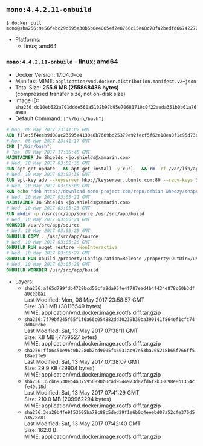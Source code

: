 ## `mono:4.4.2.11-onbuild`

```console
$ docker pull mono@sha256:9e56f4bc29d695a30b6b6e40654f2e8766c15e68c78fa2bedfd667422726a9bb
```

-	Platforms:
	-	linux; amd64

### `mono:4.4.2.11-onbuild` - linux; amd64

-	Docker Version: 17.04.0-ce
-	Manifest MIME: `application/vnd.docker.distribution.manifest.v2+json`
-	Total Size: **255.9 MB (255868436 bytes)**  
	(compressed transfer size, not on-disk size)
-	Image ID: `sha256:dc10eb622a701ddde560a5102b97b95e70681710c0f22aeda351b0b61a764980`
-	Default Command: `["\/bin\/bash"]`

```dockerfile
# Mon, 08 May 2017 23:41:02 GMT
ADD file:5f4eeb9d08ac23595a4130e8b7689bd25379e92fecf5f62e18ea0f1c95d73c33 in / 
# Mon, 08 May 2017 23:41:17 GMT
CMD ["/bin/bash"]
# Tue, 09 May 2017 17:36:45 GMT
MAINTAINER Jo Shields <jo.shields@xamarin.com>
# Wed, 10 May 2017 03:02:36 GMT
RUN apt-get update   && apt-get install -y curl   && rm -rf /var/lib/apt/lists/*
# Wed, 10 May 2017 03:02:38 GMT
RUN apt-key adv --keyserver hkp://keyserver.ubuntu.com:80 --recv-keys 3FA7E0328081BFF6A14DA29AA6A19B38D3D831EF
# Wed, 10 May 2017 03:05:00 GMT
RUN echo "deb http://download.mono-project.com/repo/debian wheezy/snapshots/4.4.2.11 main" > /etc/apt/sources.list.d/mono-xamarin.list   && apt-get update   && apt-get install -y binutils mono-devel ca-certificates-mono fsharp mono-vbnc nuget referenceassemblies-pcl   && rm -rf /var/lib/apt/lists/* /tmp/*
# Wed, 10 May 2017 03:05:21 GMT
MAINTAINER Jo Shields <jo.shields@xamarin.com>
# Wed, 10 May 2017 03:05:23 GMT
RUN mkdir -p /usr/src/app/source /usr/src/app/build
# Wed, 10 May 2017 03:05:24 GMT
WORKDIR /usr/src/app/source
# Wed, 10 May 2017 03:05:25 GMT
ONBUILD COPY . /usr/src/app/source
# Wed, 10 May 2017 03:05:26 GMT
ONBUILD RUN nuget restore -NonInteractive
# Wed, 10 May 2017 03:05:27 GMT
ONBUILD RUN xbuild /property:Configuration=Release /property:OutDir=/usr/src/app/build/
# Wed, 10 May 2017 03:05:28 GMT
ONBUILD WORKDIR /usr/src/app/build
```

-	Layers:
	-	`sha256:af65d799fdb4729bcd56cfa8da95fe4f787ead4b4f434e878c60b3dfa0cebba1`  
		Last Modified: Mon, 08 May 2017 23:58:57 GMT  
		Size: 38.1 MB (38116549 bytes)  
		MIME: application/vnd.docker.image.rootfs.diff.tar.gzip
	-	`sha256:7f79bf245f65f1f6a66c054882dd30239b39ba390141f864ef1cfc748d040cbe`  
		Last Modified: Sat, 13 May 2017 07:38:11 GMT  
		Size: 7.8 MB (7759527 bytes)  
		MIME: application/vnd.docker.image.rootfs.diff.tar.gzip
	-	`sha256:ff86451e96c0b7280b2cd9005f46031ac97e53ba265218b65f766ff518ae2fe9`  
		Last Modified: Sat, 13 May 2017 07:38:07 GMT  
		Size: 29.9 KB (29904 bytes)  
		MIME: application/vnd.docker.image.rootfs.diff.tar.gzip
	-	`sha256:35cb69530eb4a375950890b0cad9544973d82fd6f2b38698e8b1354cfe49c18d`  
		Last Modified: Sat, 13 May 2017 07:41:29 GMT  
		Size: 210.0 MB (209962294 bytes)  
		MIME: application/vnd.docker.image.rootfs.diff.tar.gzip
	-	`sha256:3ea29b4fe9f53605ba78c88c5ded29f1e6b0c4eeebd07a52cfe376d5a3578e81`  
		Last Modified: Sat, 13 May 2017 07:42:40 GMT  
		Size: 162.0 B  
		MIME: application/vnd.docker.image.rootfs.diff.tar.gzip
